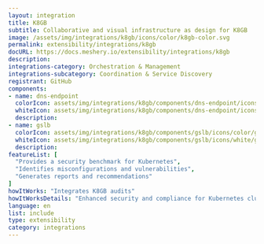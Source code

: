 ```yaml
---
layout: integration
title: K8GB
subtitle: Collaborative and visual infrastructure as design for K8GB
image: /assets/img/integrations/k8gb/icons/color/k8gb-color.svg
permalink: extensibility/integrations/k8gb
docURL: https://docs.meshery.io/extensibility/integrations/k8gb
description: 
integrations-category: Orchestration & Management
integrations-subcategory: Coordination & Service Discovery
registrant: GitHub
components: 
- name: dns-endpoint
  colorIcon: assets/img/integrations/k8gb/components/dns-endpoint/icons/color/dns-endpoint-color.svg
  whiteIcon: assets/img/integrations/k8gb/components/dns-endpoint/icons/white/dns-endpoint-white.svg
  description: 
- name: gslb
  colorIcon: assets/img/integrations/k8gb/components/gslb/icons/color/gslb-color.svg
  whiteIcon: assets/img/integrations/k8gb/components/gslb/icons/white/gslb-white.svg
  description: 
featureList: [
  "Provides a security benchmark for Kubernetes",
  "Identifies misconfigurations and vulnerabilities",
  "Generates reports and recommendations"
]
howItWorks: "Integrates K8GB audits"
howItWorksDetails: "Enhanced security and compliance for Kubernetes clusters"
language: en
list: include
type: extensibility
category: integrations
---
```


